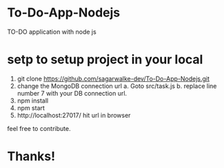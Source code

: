 # To-Do-App-Nodejs
TO-DO application with node js

# setp to setup project in your local
1. git clone https://github.com/sagarwalke-dev/To-Do-App-Nodejs.git
2. change the MongoDB connection url
   a. Goto src/task.js
   b. replace line number 7 with your DB connection url.
3. npm install
4. npm start
5. http://localhost:27017/ hit url in browser

feel free to contribute.
# Thanks!
